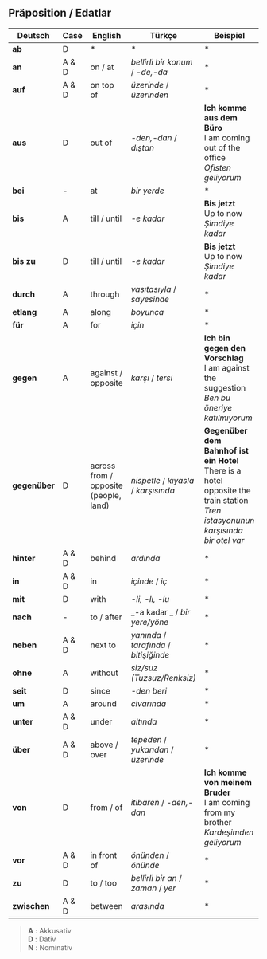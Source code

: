 ## Präposition / Edatlar

Deutsch | Case | English | Türkçe | Beispiel
--- | --- | --- | --- | ---
**ab** | D | * | * | *
**an** | A & D | on / at | _bellirli bir konum_ / _-de,-da_ | *
**auf** | A & D | on top of | _üzerinde_ / _üzerinden_ | *
**aus** | D | out of | _-den,-dan_ / _dıştan_ | **Ich komme aus dem Büro**<br>I am coming out of the office<br>_Ofisten geliyorum_
**bei** | - | at | _bir yerde_ | *
**bis** | A | till / until | _-e kadar_ | **Bis jetzt**<br>Up to now<br>_Şimdiye kadar_
**bis zu** | D | till / until | _-e kadar_ | **Bis jetzt**<br>Up to now<br>_Şimdiye kadar_
**durch** | A | through | _vasıtasıyla_ / _sayesinde_ | *
**etlang** | A | along | _boyunca_ | *
**für** | A | for | _için_ | *
**gegen** | A | against / opposite | _karşı_ / _tersi_ | **Ich bin gegen den Vorschlag**<br>I am against the suggestion<br>_Ben bu öneriye katılmıyorum_
**gegenüber** | D | across from / opposite (people, land) | _nispetle_ / _kıyasla_ / _karşısında_ | **Gegenüber dem Bahnhof ist ein Hotel**<br>There is a hotel opposite the train station<br>_Tren istasyonunun karşısında bir otel var_
**hinter** | A & D | behind | _ardında_ | *
**in** | A & D | in | _içinde_ / _iç_ | *
**mit** | D | with | _-li, -lı, -lu_ | *
**nach** | - | to / after | _-a kadar _ / _bir yere/yöne_ | *
**neben** | A & D | next to | _yanında_ / _tarafında_ / _bitişiğinde_ | *
**ohne** | A | without | _siz/suz (Tuzsuz/Renksiz)_ | *
**seit** | D | since | _-den beri_ | *
**um** | A | around | _civarında_ | *
**unter** | A & D | under | _altında_ | *
**über** | A & D | above / over | _tepeden_ / _yukarıdan_ / _üzerinde_ | *
**von** | D | from / of | _itibaren_ / _-den,-dan_ | **Ich komme von meinem Bruder**<br>I am coming from my brother<br>_Kardeşimden geliyorum_
**vor** | A & D | in front of | _önünden_ / _önünde_ | *
**zu** | D | to / too | _bellirli bir an_ / _zaman_ / _yer_ | *
**zwischen** | A & D | between | _arasında_ | *

 > **A** : Akkusativ<br>
 > **D** : Dativ<br>
 > **N** : Nominativ<br>
